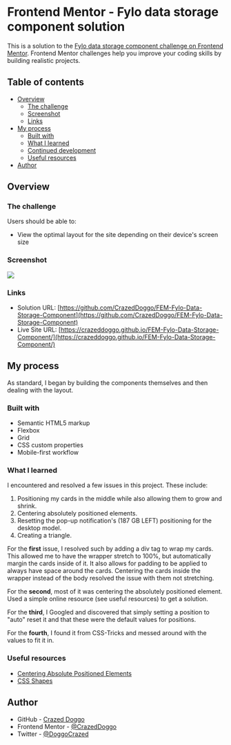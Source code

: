 # Frontend Mentor - Fylo data storage component solution

This is a solution to the [Fylo data storage component challenge on Frontend Mentor](https://www.frontendmentor.io/challenges/fylo-data-storage-component-1dZPRbV5n). Frontend Mentor challenges help you improve your coding skills by building realistic projects. 

## Table of contents

- [Overview](#overview)
  - [The challenge](#the-challenge)
  - [Screenshot](#screenshot)
  - [Links](#links)
- [My process](#my-process)
  - [Built with](#built-with)
  - [What I learned](#what-i-learned)
  - [Continued development](#continued-development)
  - [Useful resources](#useful-resources)
- [Author](#author)

## Overview

### The challenge

Users should be able to:

- View the optimal layout for the site depending on their device's screen size

### Screenshot

![](./screenshot.jpg)

### Links

- Solution URL: [https://github.com/CrazedDoggo/FEM-Fylo-Data-Storage-Component](https://github.com/CrazedDoggo/FEM-Fylo-Data-Storage-Component)
- Live Site URL: [https://crazeddoggo.github.io/FEM-Fylo-Data-Storage-Component/](https://crazeddoggo.github.io/FEM-Fylo-Data-Storage-Component/)

## My process

As standard, I began by building the components themselves and then dealing with the layout.

### Built with

- Semantic HTML5 markup
- Flexbox
- Grid
- CSS custom properties
- Mobile-first workflow

### What I learned

I encountered and resolved a few issues in this project. These include:

1. Positioning my cards in the middle while also allowing them to grow and shrink.
2. Centering absolutely positioned elements.
3. Resetting the pop-up notification's (187 GB LEFT) positioning for the desktop model.
4. Creating a triangle.

For the **first** issue, I resolved such by adding a div tag to wrap my cards. This allowed me to have the wrapper stretch to 100%, but automatically margin the cards inside of it. It also allows for padding to be applied to always have space around the cards. Centering the cards inside the wrapper instead of the body resolved the issue with them not stretching.

For the **second**, most of it was centering the absolutely positioned element. Used a simple online resource (see useful resources) to get a solution.

For the **third**, I Googled and discovered that simply setting a position to "auto" reset it and that these were the default values for positions.

For the **fourth**, I found it from CSS-Tricks and messed around with the values to fit it in.

### Useful resources

- [Centering Absolute Positioned Elements](https://stackoverflow.com/a/25776315)
- [CSS Shapes](https://css-tricks.com/the-shapes-of-css/)

## Author

- GitHub - [Crazed Doggo](https://github.com/CrazedDoggo)
- Frontend Mentor - [@CrazedDoggo](https://www.frontendmentor.io/profile/CrazedDoggo)
- Twitter - [@DoggoCrazed](https://www.twitter.com/DoggoCrazed)